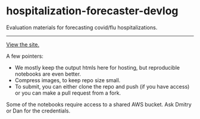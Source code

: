 # hospitalization-forecaster-devlog

Evaluation materials for forecasting covid/flu hospitalizations.

---

[View the site.](https://cmu-delphi.github.io/hospitalization-forecaster-devlog/)

A few pointers:
- We mostly keep the output htmls here for hosting, but reproducible notebooks are even better.
- Compress images, to keep repo size small.
- To submit, you can either clone the repo and push (if you have access) or you can make a pull request from a fork.

Some of the notebooks require access to a shared AWS bucket. Ask Dmitry or Dan for the credentials.
